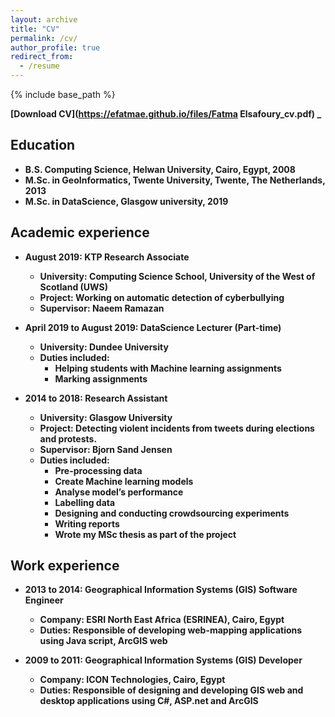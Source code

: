 ```yaml
---
layout: archive
title: "CV"
permalink: /cv/
author_profile: true
redirect_from:
  - /resume
---
```


{% include base_path %}

<span style=“color:blue;”> <b>[Download CV](https://efatmae.github.io/files/Fatma Elsafoury_cv.pdf)
<b>_

Education
------
* B.S. Computing Science, Helwan University, Cairo, Egypt, 2008
* M.Sc. in GeoInformatics, Twente University, Twente, The Netherlands, 2013
* M.Sc. in DataScience, Glasgow university, 2019

Academic experience
------
* <b>August 2019:</b> KTP Research Associate
  * <b>University:</b> Computing Science School, University of the West of Scotland (UWS)
  * <b>Project:</b> Working on automatic detection of cyberbullying
  * <b>Supervisor:</b> Naeem Ramazan

* <b>April 2019 to August 2019:<b> DataScience Lecturer (Part-time)
  * <b>University:</b> Dundee University
  * <b>Duties included:</b>
      * Helping students with Machine learning assignments
	  * Marking assignments

* <b>2014 to 2018:</b> Research Assistant
  * <b>University:</b> Glasgow University
  * <b>Project:</b> Detecting violent incidents from tweets during elections and protests.
  * <b>Supervisor:</b> Bjorn Sand Jensen
  * <b>Duties included:</b>
     * Pre-processing data
     * Create Machine learning models
     * Analyse model’s performance
     * Labelling data
     * Designing and conducting crowdsourcing experiments
     * Writing reports
     * Wrote my MSc thesis as part of the project

Work experience
------
* <b>2013 to 2014:</b> Geographical Information Systems (GIS) Software Engineer
  * <b>Company:</b> ESRI North East Africa (ESRINEA), Cairo, Egypt
  * <b>Duties:</b> Responsible of developing web-mapping applications using Java script, ArcGIS web

* <b>2009 to 2011:</b> Geographical Information Systems (GIS) Developer
  * <b>Company:</b> ICON Technologies, Cairo, Egypt
  * <b>Duties:</b> Responsible of designing and developing GIS web and desktop applications using C#, ASP.net and ArcGIS

